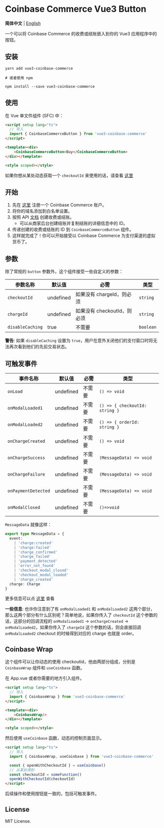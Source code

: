 # Coinbase Commerce Vue3 Button

**简体中文** | [English](./README.md)

一个可以将 Coinbase Commerce 的收费或结账嵌入到你的 Vue3 应用程序中的按钮。

## 安装

```shell
yarn add vue3-coinbase-commerce

# 或者使用 npm

npm install --save vue3-coinbase-commerce
```

## 使用

在 Vue 单文件组件 (SFC) 中：

```html
<script setup lang="ts">
  // 导入
  import { CoinbaseCommerceButton } from 'vue3-coinbase-commerce'
</script>

<template><div>
    <CoinbaseCommerceButton>Buy</CoinbaseCommerceButton>
</div></template>

<style scoped></style>
```

如果你想从某处动态获取一个 `checkoutId` 来使用的话，请查看 [这里](#coinbase-wrap)

## 开始

1. 先在 [这里](https://commerce.coinbase.com) 注册一个 Coinbase Commerce 账户。
2. 将你的域名添加到白名单设置。
3. 按照 API [文档](https://commerce.coinbase.com/docs/api/) 创建收费或结账。
    - 可以从商家后台创建结账并复制结账的详细信息中的 ID。
4. 传递创建的收费或结账的 ID 到 `CoinbaseCommerceButton` 组件。
5. 这样就完成了！你可以开始接受以 Coinbase Commerce 为支付渠道的虚拟货币了。

## 参数

除了常规的 `button` 参数外，这个组件接受一些自定义的参数：

| 参数名称         | 默认值    | 必需                        | 类型      |
| ---------------- | --------- | --------------------------- | --------- |
| `checkoutId`     | undefined | 如果没有 chargeId，则必须   | `string`  |
| `chargeId`       | undefined | 如果没有 checkoutId，则必须 | `string`  |
| `disableCaching` | true      | 不需要                      | `boolean` |

**警告**: 如果 `disableCaching` 设置为 `true`，用户在意外关闭他们的支付窗口时将无法再次看到他们的先前交易状态。

## 可触发事件

| 事件名称            | 默认值    | 必需   | 类型                           |
| ------------------- | --------- | ------ | ------------------------------ |
| `onLoad`            | undefined | 不需要 | `() => void`                   |
| `onModalLoaded1`    | undefined | 不需要 | `() => { checkoutId: string }` |
| `onModalLoaded2`    | undefined | 不需要 | `() => { orderId: string }`    |
| `onChargeCreated`   | undefined | 不需要 | `() => void`                   |
| `onChargeSuccess`   | undefined | 不需要 | `(MessageData) => void`        |
| `onChargeFailure`   | undefined | 不需要 | `(MessageData) => void`        |
| `onPaymentDetected` | undefined | 不需要 | `(MessageData) => void`        |
| `onModalClosed`     | undefined | 不需要 | `()=>void`                     |

`MessageData` 就像这样：

```typescript
export type MessageData = {
  event:
    | 'charge:created'
    | 'charge:failed'
    | 'charge_confirmed'
    | 'charge_failed'
    | 'payment_detected'
    | 'error_not_found'
    | 'checkout_modal_closed'
    | 'checkout_modal_loaded'
    | 'charge_created'
  charge: Charge
}
```

更多信息可以点 [这里](package/types.ts) 查看

**一些信息**: 也许你注意到了有 `onModalLoaded1` 和 `onModalLoaded2` 这两个部分，那么这两个部分有什么区别呢？简单地说，如果你传入了 `checkoutId`  这个参数的话，这部分的回调流程的 `onModalLoaded1` -> `onChargeCreated` ->  `onModalLoaded2`，如果你传入了 `chargeId` 这个参数的话，则会直接回调 `onModalLoaded2` checkout 的时候得到对应的 charge 也就是 order。

## Coinbase Wrap

这个组件可以让你动态的使用 checkoutid，他由两部分组成，分别是 `CoinbaseWrap` 组件和 `useCoinbase` 函数。

在 App.vue 或者你需要的地方引入组件。

```html
<script setup lang="ts">
  // 导入
  import { CoinbaseWrap } from 'vue3-coinbase-commerce'
</script>

<template><div>
    <CoinbaseWrap/>
</div></template>

<style scoped></style>
```

然后使用 `useCoinbase` 函数，动态的控制页面显示。

```html
<script setup lang="ts">
  // 导入
  import { CoinbaseWrap, useCoinbase } from 'vue3-coinbase-commerce'

  const { openWithCheckoutId } = useCoinbase()
  // 从某处得到
  const checkoutId = someFunction()
  openWithCheckoutId(checkoutId)
</script>
```

后续操作和使用按钮是一致的，包括可触发事件。

## License

MIT License.
